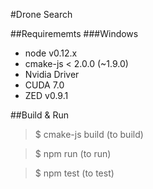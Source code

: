 #Drone Search

##Requirememts
###Windows
- node v0.12.x
- cmake-js < 2.0.0 (~1.9.0)
- Nvidia Driver
- CUDA 7.0
- ZED v0.9.1
<!-- NO NEED FOR NOW
- Boost library
	- BOOST_INCLUDE_DIRS: ${BOOST_ROOT}
	- BOOST_LIBRARY_DIR_64: ${BOOST_ROOT}\lib64-msvc-12.0
-->


##Build & Run
> $ cmake-js build (to build)

> $ npm run (to run)

> $ npm test (to test)